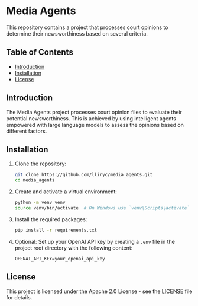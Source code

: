 # Media Agents

This repository contains a project that processes court opinions to determine their newsworthiness based on several criteria. 

## Table of Contents

- [Introduction](#introduction)
- [Installation](#installation)
- [License](#license)

## Introduction

The Media Agents project processes court opinion files to evaluate their potential newsworthiness. This is achieved by using intelligent agents empowered with large language models to assess the opinions based on different factors.

## Installation

1. Clone the repository:

    ```bash
    git clone https://github.com/lliryc/media_agents.git
    cd media_agents
    ```

2. Create and activate a virtual environment:

    ```bash
    python -m venv venv
    source venv/bin/activate  # On Windows use `venv\Scripts\activate`
    ```

3. Install the required packages:

    ```bash
    pip install -r requirements.txt
    ```

4. Optional: Set up your OpenAI API key by creating a `.env` file in the project root directory with the following content:

    ```env
    OPENAI_API_KEY=your_openai_api_key
    ```

## License

This project is licensed under the Apache 2.0 License - see the [LICENSE](LICENSE) file for details.
